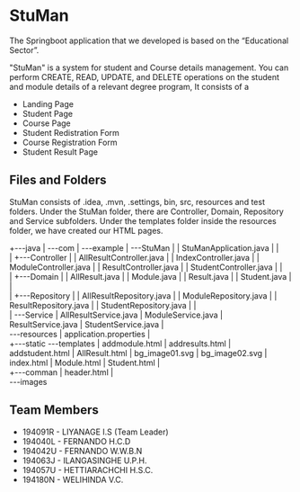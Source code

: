 # StuMan

The Springboot application that we developed is based on the “Educational Sector”.

"StuMan" is a system for student and Course details management. You can perform CREATE, READ, UPDATE, and DELETE operations on the student and module details of a relevant degree program, It consists of a 

- Landing Page
- Student Page
- Course Page
- Student Redistration Form 
- Course Registration Form
- Student Result Page

## Files and Folders

StuMan consists of .idea, .mvn, .settings, bin, src, resources and test folders. Under the StuMan folder, there are Controller, Domain, Repository and Service subfolders. Under the templates folder inside the resources folder, we have created our HTML pages.


+---java
|   \---com
|       \---example
|           \---StuMan
|               |   StuManApplication.java
|               |   
|               +---Controller
|               |       AllResultController.java
|               |       IndexController.java
|               |       ModuleController.java
|               |       ResultController.java
|               |       StudentController.java
|               |       
|               +---Domain
|               |       AllResult.java
|               |       Module.java
|               |       Result.java
|               |       Student.java
|               |       
|               +---Repository
|               |       AllResultRepository.java
|               |       ModuleRepository.java
|               |       ResultRepository.java
|               |       StudentRepository.java
|               |       
|               \---Service
|                       AllResultService.java
|                       ModuleService.java
|                       ResultService.java
|                       StudentService.java
|                       
\---resources
    |   application.properties
    |   
    +---static
    \---templates
        |   addmodule.html
        |   addresults.html
        |   addstudent.html
        |   AllResult.html
        |   bg_image01.svg
        |   bg_image02.svg
        |   index.html
        |   Module.html
        |   Student.html
        |   
        +---comman
        |       header.html
        |       
        \---images
        

## Team Members 

- 194091R - LIYANAGE I.S (Team Leader)
- 194040L - FERNANDO H.C.D
- 194042U - FERNANDO W.W.B.N
- 194063J - ILANGASINGHE U.P.H.
- 194057U - HETTIARACHCHI H.S.C.
- 194180N - WELIHINDA V.C.



